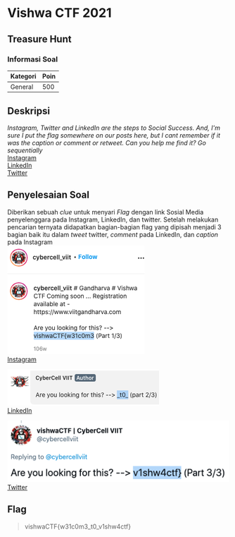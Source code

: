 # Vishwa CTF 2021
## Treasure Hunt
### Informasi Soal
| Kategori | Poin |
|----------|------|
| General | 500 |

## Deskripsi
*Instagram, Twitter and LinkedIn are the steps to Social Success. And, I'm sure I put the flag somewhere on our posts here, but I cant remember if it was the caption or comment or retweet. Can you help me find it? Go sequentially*\
[Instagram](https://www.instagram.com/cybercell_viit/)\
[LinkedIn](https://www.linkedin.com/company/cybercell-viit/)\
[Twitter](https://twitter.com/cybercellviit?lang=en)


## Penyelesaian Soal
Diberikan sebuah *clue* untuk menyari *Flag* dengan link Sosial Media penyelenggara pada Instagram, LinkedIn, dan twitter.
Setelah melakukan pencarian ternyata didapatkan bagian-bagian flag yang dipisah menjadi 3 bagian baik itu dalam *tweet* twitter, *comment* pada LinkedIn, dan *caption* pada Instagram\
![image](https://raw.githubusercontent.com/mhilmi999/writeUp-CTF/main/vishwaCTF/General/TreasureHunt/screenshot/part1.png)\
[Instagram](https://www.instagram.com/p/BuY2bhkhboO/?igshid=e16idlinida)

![image](https://raw.githubusercontent.com/mhilmi999/writeUp-CTF/main/vishwaCTF/General/TreasureHunt/screenshot/part2.png)\
[LinkedIn](https://www.linkedin.com/company/cybercell-viit/posts/?feedView=all)

![image](https://raw.githubusercontent.com/mhilmi999/writeUp-CTF/main/vishwaCTF/General/TreasureHunt/screenshot/part3.png)\
[Twitter](https://twitter.com/cybercellviit/status/1370435371599761409)


## Flag

> vishwaCTF{w31c0m3_t0_v1shw4ctf}

